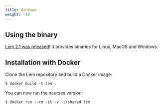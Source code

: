 ```yaml
---
title: Windows
weight: -20
---
```


## Using the binary

[Lem 2.1 was released](https://github.com/lem-project/lem/releases/tag/v2.1.0)! It provides binaries for Linux, MacOS and Windows.


## Installation with Docker

Clone the Lem repository and build a Docker image:

    $ docker build -t lem .

You can now run the ncurses version:

    $ docker run --rm -it -v .:/shared lem

